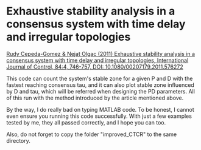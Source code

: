 # Exhaustive stability analysis in a consensus system with time delay and irregular topologies

[Rudy Cepeda-Gomez & Nejat Olgac (2011) Exhaustive stability analysis in a consensus system with time delay and irregular topologies, International Journal of Control, 84:4, 746-757, DOI: 10.1080/00207179.2011.576272](http://dx.doi.org/10.1080/00207179.2011.576272)

This code can count the system's stable zone for a given P and D with the fastest reaching consensus tau, and it can also plot stable zone influenced  by D and tau, which will be referred when designing the PD parameters. All of this run with the method introduced by the article mentioned above.

By the way, I do really bad on typing MATLAB code. To be honest, I cannot even ensure you running this code successfully. With just a few examples tested by me, they all  passed correctly, and I hope you can too.

Also, do not forget to copy the folder "improved_CTCR" to the same directory.